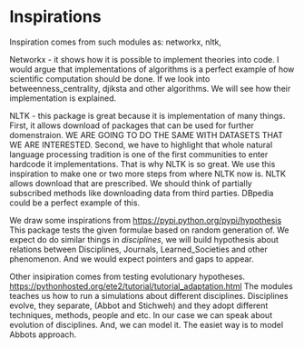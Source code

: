 Inspirations
=====

Inspiration comes from such modules as: networkx, nltk, 


Networkx - it shows how it is possible to implement theories into code.
I would argue that implementations of algorithms is a perfect example of 
how scientific computation should be done. If we look into betweenness_centrality,
djiksta and other algorithms. We will see how their implementation is explained.

NLTK - this package is great because it is implementation of many things.
First, it allows download of packages that can be used for further domenstraion.
WE ARE GOING TO DO THE SAME WITH DATASETS THAT WE ARE INTERESTED.
Second, we have to highlight that whole natural language processing tradition is
one of the first communities to enter hardcode it implementations. That is why NLTK
is so great.
We use this inspiration to make one or two more steps from where NLTK now is. NLTK
allows download that are prescribed. We should think of partially subscribed methods
like downloading data from third parties. DBpedia could be a perfect example of this.

We draw some inspirations from https://pypi.python.org/pypi/hypothesis
This package tests the given formulae based on random generation of.
We expect do do similar things in *disciplines*, we will build hypothesis about relations between
Disciplines, Journals, Learned_Societies and other phenomenon. And we would expect pointers and gaps 
to appear.

Other insipiration comes from testing evolutionary hypotheses. https://pythonhosted.org/ete2/tutorial/tutorial_adaptation.html The modules teaches  us how to run a simulations about different disciplines.
Disciplines evolve, they separate, (Abbot and Stichweh) and they adopt different techniques, methods, people and etc.
In our case we can speak about evolution of disciplines. And, we can model it. The easiet way is to model Abbots approach.